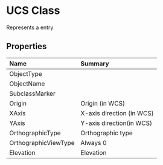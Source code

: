 # UCS Class

Represents a <see cref="T:ACadSharp.Tables.UCS" /> entry

## Properties

| Name | Summary | 
| :- | :- | 
| ObjectType |  | 
| ObjectName |  | 
| SubclassMarker |  | 
| Origin | Origin (in WCS) | 
| XAxis | X-axis direction (in WCS) | 
| YAxis | Y-axis direction(in WCS) | 
| OrthographicType | Orthographic type | 
| OrthographicViewType | Always 0 | 
| Elevation | Elevation | 

